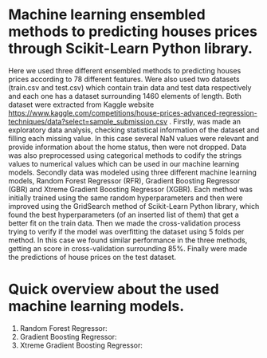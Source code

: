 # Machine learning ensembled methods to predicting houses prices through Scikit-Learn Python library.
Here we used three different ensembled methods to predicting houses prices according to 78 different features. Were also used two datasets (train.csv and test.csv) which contain train data and test data respectively and each one has a dataset surrounding 1460 elements of length. Both dataset were extracted from Kaggle website https://www.kaggle.com/competitions/house-prices-advanced-regression-techniques/data?select=sample_submission.csv .
Firstly, was made an exploratory data analysis, checking statistical information of the dataset and filling each missing value. In this case several NaN values were relevant and provide information about the home status, then were not dropped. Data was also preprocessed using categorical methods to codify the strings values to numerical values which can be used in our machine learning models.
Secondly data was modeled using three different machine learning models, Random Forest Regressor (RFR), Gradient Boosting Regressor (GBR) and Xtreme Gradient Boosting Regressor (XGBR). Each method was initially trained using the same random hyperparameters and then were improved using the GridSearch method of Scikit-Learn Python library, which found the best hyperparameters (of an inserted list of them) that get a better fit on the train data. Then we made the cross-validation process trying to verify if the model was overfitting the dataset using 5 folds per method. In this case we found similar performance in the three methods, getting an score in cross-validation surrounding 85%.
Finally were made the predictions of house prices on the test dataset.

# Quick overview about the used machine learning models.
1. Random Forest Regressor:
2. Gradient Boosting Regressor:
3. Xtreme Gradient Boosting Regressor:


